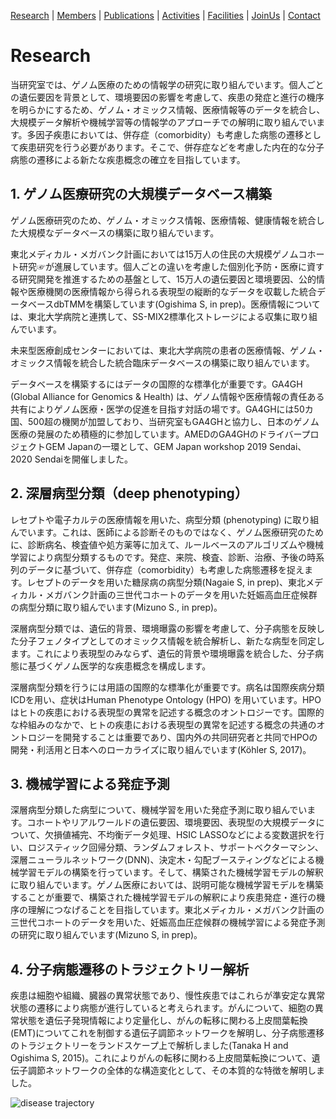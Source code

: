 [Research](https://ogishimalab.github.io/Research)  |  [Members](https://ogishimalab.github.io/Members)  |  [Publications](https://ogishimalab.github.io/Publications)  |  [Activities](https://ogishimalab.github.io/Activities)  |  [Facilities](https://ogishimalab.github.io/Facilities)  |  [JoinUs](https://ogishimalab.github.io/JoinUs)  |  [Contact](https://ogishimalab.github.io/Contact)


# Research
当研究室では、ゲノム医療のための情報学の研究に取り組んでいます。個人ごとの遺伝要因を背景として、環境要因の影響を考慮して、疾患の発症と進行の機序を明らかにするため、ゲノム・オミックス情報、医療情報等のデータを統合し、大規模データ解析や機械学習等の情報学のアプローチでの解明に取り組んでいます。多因子疾患においては、併存症（comorbidity）も考慮した病態の遷移として疾患研究を行う必要があります。そこで、併存症などを考慮した内在的な分子病態の遷移による新たな疾患概念の確立を目指しています。

## 1. ゲノム医療研究の大規模データベース構築
ゲノム医療研究のため、ゲノム・オミックス情報、医療情報、健康情報を統合した大規模なデータベースの構築に取り組んでいます。

東北メディカル・メガバンク計画においては15万人の住民の大規模ゲノムコホート研究☞が進展しています。個人ごとの違いを考慮した個別化予防・医療に資する研究開発を推進するための基盤として、15万人の遺伝要因と環境要因、公的情報や医療機関の医療情報から得られる表現型の縦断的なデータを収載した統合データベースdbTMMを構築しています(Ogishima S, in prep)。医療情報については、東北大学病院と連携して、SS-MIX2標準化ストレージによる収集に取り組んでいます。

未来型医療創成センターにおいては、東北大学病院の患者の医療情報、ゲノム・オミックス情報を統合した統合臨床データベースの構築に取り組んでいます。

データベースを構築するにはデータの国際的な標準化が重要です。GA4GH (Global Alliance for Genomics & Health) は、ゲノム情報や医療情報の責任ある共有によりゲノム医療・医学の促進を目指す対話の場です。GA4GHには50カ国、500超の機関が加盟しており、当研究室もGA4GHと協力し、日本のゲノム医療の発展のため積極的に参加しています。AMEDのGA4GHのドライバープロジェクトGEM Japanの一環として、GEM Japan workshop 2019 Sendai、2020 Sendaiを開催しました。

## 2. 深層病型分類（deep phenotyping）
レセプトや電子カルテの医療情報を用いた、病型分類 (phenotyping) に取り組んでいます。これは、医師による診断そのものではなく、ゲノム医療研究のために、診断病名、検査値や処方薬等に加えて、ルールベースのアルゴリズムや機械学習により病型分類するものです。発症、来院、検査、診断、治療、予後の時系列のデータに基づいて、併存症（comorbidity）も考慮した病態遷移を捉えます。レセプトのデータを用いた糖尿病の病型分類(Nagaie S, in prep)、東北メディカル・メガバンク計画の三世代コホートのデータを用いた妊娠高血圧症候群の病型分類に取り組んでいます(Mizuno S., in prep)。

深層病型分類では、遺伝的背景、環境曝露の影響を考慮して、分子病態を反映した分子フェノタイプとしてのオミックス情報を統合解析し、新たな病型を同定します。これにより表現型のみならず、遺伝的背景や環境曝露を統合した、分子病態に基づくゲノム医学的な疾患概念を構成します。

深層病型分類を行うには用語の国際的な標準化が重要です。病名は国際疾病分類ICDを用い、症状はHuman Phenotype Ontology (HPO) を用いています。HPOはヒトの疾患における表現型の異常を記述する概念のオントロジーです。国際的な枠組みのなかで、ヒトの疾患における表現型の異常を記述する概念の共通のオントロジーを開発することは重要であり、国内外の共同研究者と共同でHPOの開発・利活用と日本へのローカライズに取り組んでいます(Köhler S, 2017)。

## 3. 機械学習による発症予測
深層病型分類した病型について、機械学習を用いた発症予測に取り組んでいます。コホートやリアルワールドの遺伝要因、環境要因、表現型の大規模データについて、欠損値補完、不均衡データ処理、HSIC LASSOなどによる変数選択を行い、ロジスティック回帰分類、ランダムフォレスト、サポートベクターマシン、深層ニューラルネットワーク(DNN)、決定木・勾配ブースティングなどによる機械学習モデルの構築を行っています。そして、構築された機械学習モデルの解釈に取り組んでいます。ゲノム医療においては、説明可能な機械学習モデルを構築することが重要で、構築された機械学習モデルの解釈により疾患発症・進行の機序の理解につなげることを目指しています。東北メディカル・メガバンク計画の三世代コホートのデータを用いた、妊娠高血圧症候群の機械学習による発症予測の研究に取り組んでいます(Mizuno S, in prep)。

## 4. 分子病態遷移のトラジェクトリー解析
疾患は細胞や組織、臓器の異常状態であり、慢性疾患ではこれらが準安定な異常状態の遷移により病態が進行していると考えられます。がんについて、細胞の異常状態を遺伝子発現情報により定量化し、がんの転移に関わる上皮間葉転換(EMT)についてこれを制御する遺伝子調節ネットワークを解明し、分子病態遷移のトラジェクトリーをランドスケープ上で解析しました(Tanaka H and Ogishima S, 2015)。これによりがんの転移に関わる上皮間葉転換について、遺伝子調節ネットワークの全体的な構造変化として、その本質的な特徴を解明しました。

![disease trajectory](https://raw.githubusercontent.com/ogishimalab/ogishimalab.github.io/main/image/disease_trajectory.jpeg)

